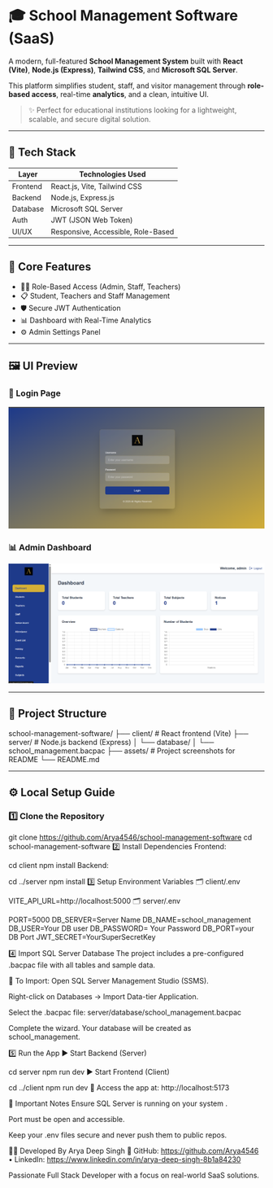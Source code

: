 # 🎓 School Management Software (SaaS)

A modern, full-featured **School Management System** built with **React (Vite)**, **Node.js (Express)**, **Tailwind CSS**, and **Microsoft SQL Server**.

This platform simplifies student, staff, and visitor management through **role-based access**, real-time **analytics**, and a clean, intuitive UI.

> ✨ Perfect for educational institutions looking for a lightweight, scalable, and secure digital solution.

---

## 🔧 Tech Stack

| Layer       | Technologies Used                               |
|-------------|--------------------------------------------------|
| Frontend    | React.js, Vite, Tailwind CSS                    |
| Backend     | Node.js, Express.js                             |
| Database    | Microsoft SQL Server                            |
| Auth        | JWT (JSON Web Token)                            |
| UI/UX       | Responsive, Accessible, Role-Based              |

---

## 🚀 Core Features

- 👩‍🏫 Role-Based Access (Admin, Staff, Teachers)
- 📋 Student, Teachers and Staff Management
- 🛡️ Secure JWT Authentication
- 📊 Dashboard with Real-Time Analytics
- ⚙️ Admin Settings Panel

---

## 🖼️ UI Preview

### 🔐 Login Page
![Login](./assets/Login.png)

### 📊 Admin Dashboard
![Dashboard](./assets/dashboard.png)

---

## 📁 Project Structure

school-management-software/
├── client/ # React frontend (Vite)
├── server/ # Node.js backend (Express)
│ └── database/
│ └── school_management.bacpac
├── assets/ # Project screenshots for README
└── README.md

---

## ⚙️ Local Setup Guide

### 1️⃣ Clone the Repository

git clone https://github.com/Arya4546/school-management-software
cd school-management-software
2️⃣ Install Dependencies
Frontend:

cd client
npm install
Backend:

cd ../server
npm install
3️⃣ Setup Environment Variables
🗂️ client/.env

VITE_API_URL=http://localhost:5000
🗂️ server/.env

PORT=5000
DB_SERVER=Server Name
DB_NAME=school_management
DB_USER=Your DB user
DB_PASSWORD= Your Password
DB_PORT=your DB Port
JWT_SECRET=YourSuperSecretKey


4️⃣ Import SQL Server Database
The project includes a pre-configured .bacpac file with all tables and sample data.

🧩 To Import:
Open SQL Server Management Studio (SSMS).

Right-click on Databases → Import Data-tier Application.

Select the .bacpac file:
server/database/school_management.bacpac

Complete the wizard. Your database will be created as school_management.

5️⃣ Run the App
▶️ Start Backend (Server)

cd server
npm run dev
▶️ Start Frontend (Client)

cd ../client
npm run dev
🔗 Access the app at: http://localhost:5173

📌 Important Notes
Ensure SQL Server is running on your system .

Port must be open and accessible.

Keep your .env files secure and never push them to public repos.


👨‍💻 Developed By
Arya Deep Singh
🔗 GitHub: https://github.com/Arya4546 • LinkedIn: https://www.linkedin.com/in/arya-deep-singh-8b1a84230

Passionate Full Stack Developer with a focus on real-world SaaS solutions.
